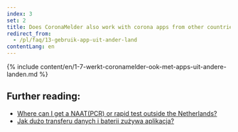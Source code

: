 ```yaml
---
index: 3
set: 2
title: Does CoronaMelder also work with corona apps from other countries?
redirect_from: 
  - /pl/faq/13-gebruik-app-uit-ander-land
contentLang: en
---
```

{% include content/en/1-7-werkt-coronamelder-ook-met-apps-uit-andere-landen.md %}

## Further reading:

- [Where can I get a NAAT(PCR) or rapid test outside the Netherlands?](https://www.netherlandsworldwide.nl/documents/frequently-asked-questions/where-can-i-get-a-pcr-or-rapid-test-outside-the-netherlands)
- [Jak dużo transferu danych i baterii zużywa aplikacja?](/{{page.lang}}/faq/2-2-hoeveel-data-en-stroom-gebruikt-de-app)
